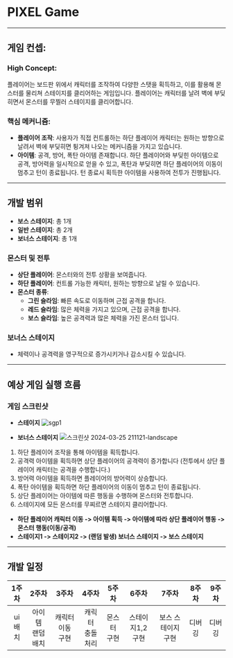 # PIXEL Game
********
## 게임 컨셉:
### High Concept:
플레이어는 보드판 위에서 캐릭터를 조작하여 다양한 스탯을 획득하고, 이를 활용해 몬스터를 물리쳐 스테이지를 클리어하는 게임입니다. 플레이어는 캐릭터를 날려 벽에 부딪히면서 몬스터를 무찔러 스테이지를 클리어합니다.

### 핵심 메커니즘:
- **플레이어 조작**: 사용자가 직접 컨트롤하는 하단 플레이어 캐릭터는 원하는 방향으로 날려서 벽에 부딪히면 튕겨져 나오는 메커니즘을 가지고 있습니다.
- **아이템**: 공격, 방어, 폭탄 아이템 존재합니다.
하단 플레이어와 부딪힌 아이템으로 공격, 방어력을 일시적으로 얻을 수 있고, 폭탄과 부딪히면 하단 플레이어의 이동이 멈추고 턴이 종료됩니다. 턴 종료시 획득한 아이템을 사용하여 전투가 진행됩니다.

********
## 개발 범위
- **보스 스테이지**:   총 1개
- **일반 스테이지**:   총 2개
- **보너스 스테이지**: 총 1개

### 몬스터 및 전투
- **상단 플레이어**: 몬스터와의 전투 상황을 보여줍니다.
- **하단 플레이어**: 컨트롤 가능한 캐릭터, 원하는 방향으로 날릴 수 있습니다.
- **몬스터 종류**:
  - **그린 슬라임**: 빠른 속도로 이동하며 근접 공격을 합니다.
  - **레드 슬라임**: 많은 체력을 가지고 있으며, 근접 공격을 합니다.
  - **보스 슬라임**: 높은 공격력과 많은 체력을 가진 몬스터 입니다.
### 보너스 스테이지
- 체력이나 공격력을 영구적으로 증가시키거나 감소시킬 수 있습니다.
********
## 예상 게임 실행 흐름
### 게임 스크린샷
- **스테이지**
![sgp1](https://github.com/ojh6507/SPGTermProject/assets/45549589/1dfdb466-2f36-496f-b73c-cffcb4972197)

- **보너스 스테이지**
![스크린샷 2024-03-25 211121-landscape](https://github.com/ojh6507/SPGTermProject/assets/45549589/fab87c8a-e24a-4655-a1d6-93951577a097)

1. 하단 플레이어 조작을 통해 아이템을 획득합니다.
2. 공격력 아이템을 획득하면 상단 플레이어의 공격력이 증가합니다 (전투에서 상단 플레이어 캐릭터는 공격을 수행합니다.)
3. 방어력 아이템을 획득하면 플레이어의 방어력이 상승합니다.
4. 폭탄 아이템을 획득하면 하단 플레이어의 이동이 멈추고 턴이 종료됩니다.
5. 상단 플레이어는 아이템에 따른 행동을 수행하며 몬스터와 전투합니다.
6. 스테이지에 모든 몬스터를 무찌르면 스테이지 클리어합니다.
- **하단 플레이어 캐릭터 이동 -> 아이템 획득 -> 아이템에 따라 상단 플레이어 행동 -> 몬스터 행동(이동/공격)**
- **스테이지1 -> 스테이지2 -> (랜덤 발생) 보너스 스테이지 -> 보스 스테이지**
********
## 개발 일정
| 1주차   | 2주차       | 3주차        | 4주차         | 5주차     | 6주차            | 7주차          | 8주차  | 9주차  |
|:-------:|:-----------:|:------------:|:-------------:|:---------:|:----------------:|:--------------:|:------:|:------:|
| ui<br>배치  | 아이템<br>랜덤 배치 | 캐릭터 이동<br>구현 | 캐릭터<br>충돌 처리 | 몬스터<br>구현 | 스테이지1,2<br>구현 | 보스 스테이지<br>구현 |디버깅|디버깅|


